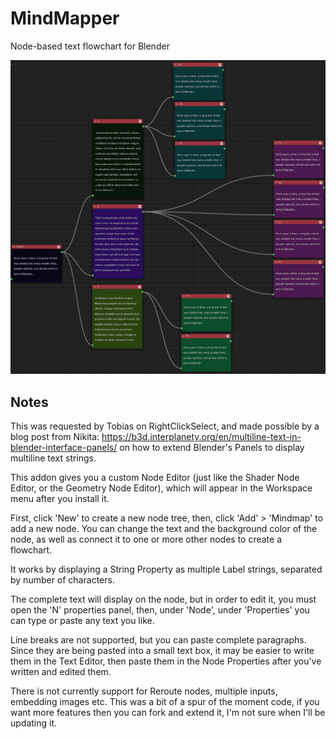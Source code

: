 # MindMapper
Node-based text flowchart for Blender

![screenshot](/Mindmap.png)

## Notes
This was requested by Tobias on RightClickSelect, and made possible by a blog post from Nikita: https://b3d.interplanety.org/en/multiline-text-in-blender-interface-panels/ on how to extend Blender's Panels to display multiline text strings.

This addon gives you a custom Node Editor (just like the Shader Node Editor, or the Geometry Node Editor), which will appear in the Workspace menu after you install it.

First, click 'New' to create a new node tree, then, click 'Add' > 'Mindmap' to add a new node. You can change the text and the background color of the node, as well as connect it to one or more other nodes to create a flowchart.

It works by displaying a String Property as multiple Label strings, separated by number of characters.

The complete text will display on the node, but in order to edit it, you must open the 'N' properties panel, then, under 'Node', under 'Properties' you can type or paste any text you like.

Line breaks are not supported, but you can paste complete paragraphs. Since they are being pasted into a small text box, it may be easier to write them in the Text Editor, then paste them in the Node Properties after you've written and edited them.

There is not currently support for Reroute nodes, multiple inputs, embedding images etc. This was a bit of a spur of the moment code, if you want more features then you can fork and extend it, I'm not sure when I'll be updating it.
